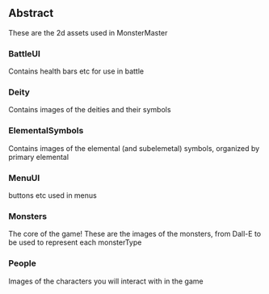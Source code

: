 ## Abstract

These are the 2d assets used in MonsterMaster

### BattleUI

Contains health bars etc for use in battle

### Deity

Contains images of the deities and their symbols

### ElementalSymbols

Contains images of the elemental (and subelemetal) symbols, organized by primary elemental

### MenuUI

buttons etc used in menus

### Monsters

The core of the game! These are the images of the monsters, from Dall-E to be used to represent each monsterType

### People

Images of the characters you will interact with in the game

